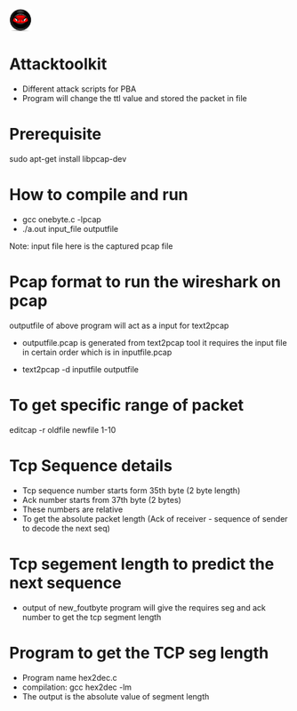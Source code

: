 <img src="attacker.png" width="40" height="40">

# Attacktoolkit

* Different attack scripts for PBA
* Program will change the ttl value and stored the packet in file

# Prerequisite

sudo apt-get install libpcap-dev

# How to compile and run

* gcc onebyte.c -lpcap
* ./a.out input_file outputfile

Note: input file here is the captured pcap file 

# Pcap format to run the wireshark on pcap

outputfile of above program will act as a input for text2pcap

* outputfile.pcap is generated from text2pcap tool it requires the 
input file in certain order which is in inputfile.pcap

* text2pcap -d inputfile outputfile

# To get specific range of packet

editcap -r oldfile newfile 1-10

# Tcp Sequence details

* Tcp sequence number starts form 35th byte (2 byte length)
* Ack number starts from 37th byte (2 bytes)
* These numbers are relative 
* To get the absolute packet length (Ack of receiver - sequence of sender to decode the next seq)

# Tcp segement length to predict the next sequence

* output of new_foutbyte program will give the requires seg and ack number to get the tcp segment length

# Program to get the TCP seg length

* Program name hex2dec.c 
* compilation: gcc hex2dec -lm
* The output is the absolute value of segment length
